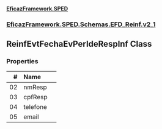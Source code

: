#### [EficazFramework.SPED](EficazFrameworkSPED.md 'EficazFramework SPED')
### [EficazFramework.SPED.Schemas.EFD_Reinf.v2_1](EficazFramework.SPED.Schemas.EFD_Reinf.v2_1.md 'EficazFramework.SPED.Schemas.EFD_Reinf.v2_1')

## ReinfEvtFechaEvPerIdeRespInf Class
### Properties

| # | Name | |
| ---: | :--- | :--- |
| 02 | nmResp |  |
| 03 | cpfResp |  |
| 04 | telefone |  |
| 05 | email |  |
